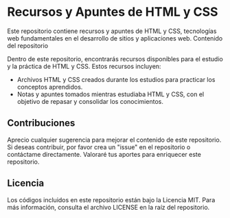 # Recursos y Apuntes de HTML y CSS

Este repositorio contiene recursos y apuntes de HTML y CSS, tecnologías web fundamentales en el desarrollo de sitios y aplicaciones web.
Contenido del repositorio

Dentro de este repositorio, encontrarás recursos disponibles para el estudio y la práctica de HTML y CSS. Estos recursos incluyen:

- Archivos HTML y CSS creados durante los estudios para practicar los conceptos aprendidos.
- Notas y apuntes tomados mientras estudiaba HTML y CSS, con el objetivo de repasar y consolidar los conocimientos.

## Contribuciones

Aprecio cualquier sugerencia para mejorar el contenido de este repositorio. Si deseas contribuir, por favor crea un "issue" en el repositorio o contáctame directamente. Valoraré tus aportes para enriquecer este repositorio.

## Licencia

Los códigos incluidos en este repositorio están bajo la Licencia MIT. Para más información, consulta el archivo LICENSE en la raíz del repositorio.
